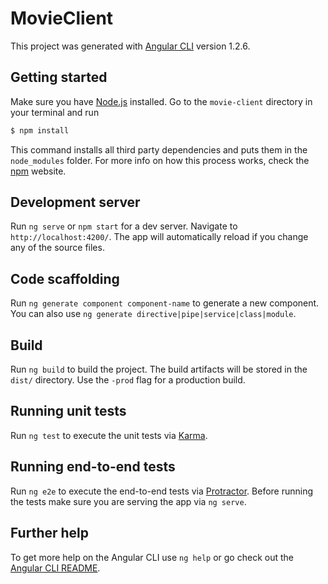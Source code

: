# MovieClient
This project was generated with [Angular CLI](https://github.com/angular/angular-cli) version 1.2.6.

## Getting started
Make sure you have [Node.js](https://nodejs.org/en/) installed. Go to the `movie-client` directory in your terminal and run 
```bash
$ npm install
```
This command installs all third party dependencies and puts them in the `node_modules` folder. For more info on how this process works, check the [npm](https://www.npmjs.com/) website.

## Development server

Run `ng serve` or `npm start` for a dev server. Navigate to `http://localhost:4200/`. The app will automatically reload if you change any of the source files.

## Code scaffolding

Run `ng generate component component-name` to generate a new component. You can also use `ng generate directive|pipe|service|class|module`.

## Build

Run `ng build` to build the project. The build artifacts will be stored in the `dist/` directory. Use the `-prod` flag for a production build.

## Running unit tests

Run `ng test` to execute the unit tests via [Karma](https://karma-runner.github.io).

## Running end-to-end tests

Run `ng e2e` to execute the end-to-end tests via [Protractor](http://www.protractortest.org/).
Before running the tests make sure you are serving the app via `ng serve`.

## Further help

To get more help on the Angular CLI use `ng help` or go check out the [Angular CLI README](https://github.com/angular/angular-cli/blob/master/README.md).
